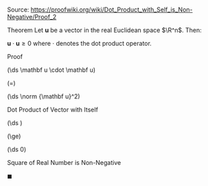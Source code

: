 # 

Source: https://proofwiki.org/wiki/Dot_Product_with_Self_is_Non-Negative/Proof_2

Theorem
Let $\mathbf u$ be a vector in the real Euclidean space $\R^n$.
Then:

$\mathbf u \cdot \mathbf u \ge 0$
where $\cdot$ denotes the dot product operator.


Proof













\(\ds \mathbf u \cdot \mathbf u\)

\(=\)







\(\ds \norm {\mathbf u}^2\)





Dot Product of Vector with Itself














\(\ds \)

\(\ge\)







\(\ds 0\)





Square of Real Number is Non-Negative



$\blacksquare$





